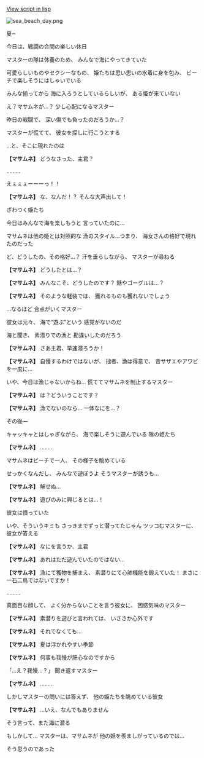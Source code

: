 [View script in lisp](../scripts/210012201.txt)

![sea_beach_day.png](../images/backgrounds/sea_beach_day.png)

夏─

今日は、戦闘の合間の楽しい休日

マスターの隊は休養のため、
みんなで海にやってきていた

可愛らしいものやセクシーなもの、
姫たちは思い思いの水着に身を包み、
ビーチで楽しそうにはしゃいでいる

みんな揃ってから
海に入ろうとしているらしいが、
ある姫が来ていない

え？マサムネが…？
少し心配になるマスター

昨日の戦闘で、
深い傷でも負ったのだろうか…？

マスターが慌てて、
彼女を探しに行こうとする

…と、そこに現れたのは

**【マサムネ】**
どうなさった、主君？

………

えぇぇぇーーーっ！！

**【マサムネ】**
な、なんだ！？
そんな大声出して！

ざわつく姫たち

今日はみんなで海を楽しもうと
言っていたのに…

マサムネは他の姫とは対照的な
漁のスタイル…つまり、
海女さんの格好で現れたのだった

ど、どうしたの、その格好…？
汗を垂らしながら、
マスターが尋ねる

**【マサムネ】**
どうしたとは…？

**【マサムネ】**
みんなこそ、どうしたのです？
銛やゴーグルは…？

**【マサムネ】**
そのような軽装では、
獲れるものも獲れないでしょう

…なるほど
合点がいくマスター

彼女は元々、
海で“遊ぶ”という
感覚がないのだ

海と聞き、
素潜りでの漁と
勘違いしたのだろう

**【マサムネ】**
さあ主君、早速潜ろうか！

**【マサムネ】**
自慢するわけではないが、
拙者、漁は得意で、
昔サザエやアワビを一度に…

いや、今日は漁じゃないからね…
慌ててマサムネを制止するマスター

**【マサムネ】**
は？どういうことです？

**【マサムネ】**
漁でないのなら…
一体なにを…？

その後―

キャッキャとはしゃぎながら、
海で楽しそうに遊んでいる
隊の姫たち

**【マサムネ】**
………

マサムネはビーチで一人、
その様子を眺めている

せっかくなんだし、
みんなで遊ぼうよ
そうマスターが誘うも…

**【マサムネ】**
解せぬ…

**【マサムネ】**
遊びのみに興じるとは…！

彼女は憤っていた

いや、そういうキミも
さっきまでずっと潜ってたじゃん
ツッコむマスターに、彼女が答える

**【マサムネ】**
なにを言うか、主君

**【マサムネ】**
あれはただ遊んでいたのではない…

**【マサムネ】**
漁にて獲物を捕まえ、
素潜りにて心肺機能を鍛えていた！
まさに一石二鳥ではないですか！

………

真面目な顔して、
よく分からないことを言う彼女に、
困惑気味のマスター

**【マサムネ】**
素潜りを遊びと言われては、
いささか心外です

**【マサムネ】**
それでなくても…

**【マサムネ】**
夏は浮かれやすい季節

**【マサムネ】**
何事も我慢が肝心なのですから

「…え？我慢…？」
聞き返すマスター

**【マサムネ】**
………

しかしマスターの問いには答えず、
他の姫たちを眺めている彼女

**【マサムネ】**
…いえ、なんでもありません

そう言って、また海に潜る

もしかして…
マスターは、マサムネが
他の姫を羨ましがっているのでは…

そう思うのであった